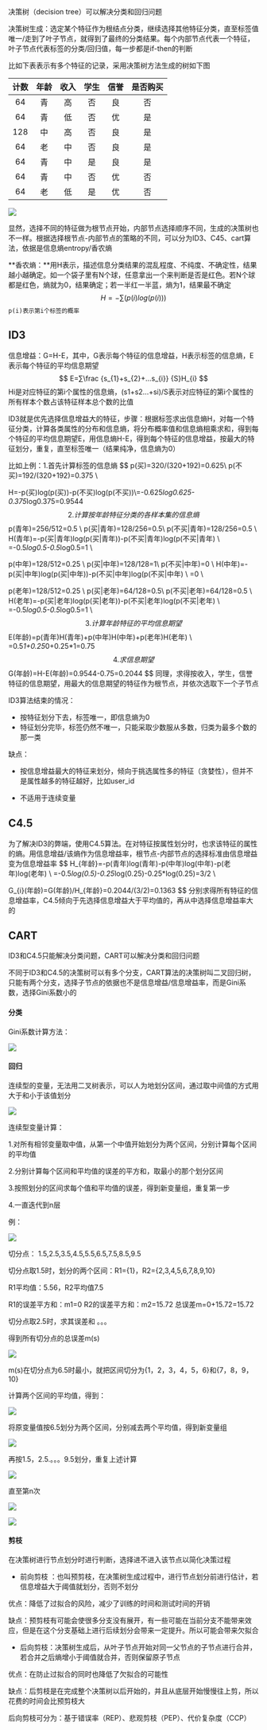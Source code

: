 决策树（decision tree）可以解决分类和回归问题

决策树生成：选定某个特征作为根结点分类，继续选择其他特征分类，直至标签值唯一/走到了叶子节点，就得到了最终的分类结果。每个内部节点代表一个特征，叶子节点代表标签的分类/回归值，每一步都是if-then的判断

比如下表表示有多个特征的记录，采用决策树方法生成的树如下图

| 计数 | 年龄 | 收入 | 学生 | 信誉 | 是否购买 |
| :--: | :--: | :--: | :--: | :--: | :------: |
|  64  |  青  |  高  |  否  |  良  |    否    |
|  64  |  青  |  低  |  否  |  优  |    是    |
| 128  |  中  |  高  |  否  |  良  |    是    |
|  64  |  老  |  中  |  否  |  良  |    是    |
|  64  |  青  |  中  |  是  |  良  |    是    |
|  64  |  青  |  中  |  否  |  优  |    否    |
|  64  |  老  |  低  |  是  |  优  |    否    |

![](.\pictures\决策树1.png)

显然，选择不同的特征做为根节点开始，内部节点选择顺序不同，生成的决策树也不一样。根据选择根节点-内部节点的策略的不同，可以分为ID3、C45、cart算法，依据是信息熵entropy/香农熵

**香农熵：**用H表示，描述信息分类结果的混乱程度、不纯度、不确定性，结果越小越确定。如一个袋子里有N个球，任意拿出一个来判断是否是红色。若N个球都是红色，熵就为0，结果确定；若一半红一半蓝，熵为1，结果最不确定
$$
H=-∑(p(i)log(p(i)))
$$
`p(i)表示第i个标签的概率`

## ID3

信息增益：G=H-E，其中，G表示每个特征的信息增益，H表示标签的信息熵，E表示每个特征的平均信息期望
$$
E=∑\frac {s_{1}+s_{2}+...s_{i}} {S}H_{i}
$$
Hi是对应特征的第i个属性的信息熵，(s1+s2...+si)/S表示对应特征的第i个属性的所有样本个数占该特征样本总个数的比值

ID3就是优先选择信息增益大的特征，步骤：根据标签求出信息熵H，对每一个特征分类，计算各类属性的分布和信息熵，将分布概率值和信息熵相乘求和，得到每个特征的平均信息期望E，用信息熵H-E，得到每个特征的信息增益，按最大的特征划分，重复，直至标签唯一（结果纯净，信息熵为0）

比如上例：1.首先计算标签的信息熵
$$
p(买)=320/(320+192)=0.625\\
p(不买)=192/(320+192)=0.375 \\

H=-p(买)log(p(买))-p(不买)log(p(不买))\\=-0.625*log0.625-0.375*log0.375=0.9544
$$
2.计算按年龄特征分类的各样本集的信息熵
$$
p(青年)=256/512=0.5 \\
p(买|青年)=128/256=0.5\\
p(不买|青年)=128/256=0.5 \\
H(青年)=-p(买|青年)log(p(买|青年))-p(不买|青年)log(p(不买|青年) \\
=-0.5*log0.5-0.5*log0.5=1 \\

p(中年)=128/512=0.25 \\
p(买|中年)=128/128=1\\
p(不买|中年)=0 \\
H(中年)=-p(买|中年)log(p(买|中年))-p(不买|中年)log(p(不买|中年) \\
=0 \\

p(老年)=128/512=0.25 \\
p(买|老年)=64/128=0.5\\
p(不买|老年)=64/128=0.5 \\
H(老年)=-p(买|老年)log(p(买|老年))-p(不买|老年)log(p(不买|老年) \\
=-0.5*log0.5-0.5*log0.5=1 \\
$$
3.计算年龄特征的平均信息期望
$$
E(年龄)=p(青年)H(青年)+p(中年)H(中年)+p(老年)H(老年) \\
      =0.5*1+0.25*0+0.25*1=0.75
$$
4.求信息期望
$$
G(年龄)=H-E(年龄)=0.9544-0.75=0.2044
$$
同理，求得按收入，学生，信誉特征的信息期望，用最大的信息期望的特征作为根节点，并依次选取下一个子节点

ID3算法结束的情况：

* 按特征划分下去，标签唯一，即信息熵为0
* 特征划分完毕，标签仍然不唯一，只能采取少数服从多数，归类为最多个数的那一类

缺点：

* 按信息增益最大的特征来划分，倾向于挑选属性多的特征（贪婪性），但并不是属性越多的特征越好，比如user_id

* 不适用于连续变量

## C4.5

为了解决ID3的弊端，使用C4.5算法。在对特征按属性划分时，也求该特征的属性的熵。用信息增益/该熵作为信息增益率，根节点-内部节点的选择标准由信息增益变为信息增益率
$$
H_{年龄}=-p(青年)log(青年)-p(中年)log(中年)-p(老年)log(老年) \\
=-0.5*log(0.5)-0.25*log(0.25)-0.25*log(0.25)=3/2 \\

G_{i}(年龄)=G(年龄)/H_{年龄}=0.2044/(3/2)=0.1363
$$
分别求得所有特征的信息增益率，C4.5倾向于先选择信息增益大于平均值的，再从中选择信息增益率大的

## CART

ID3和C4.5只能解决分类问题，CART可以解决分类和回归问题

不同于ID3和C4.5的决策树可以有多个分支，CART算法的决策树叫二叉回归树，只能有两个分支，选择子节点的依据也不是信息增益/信息增益率，而是Gini系数，选择Gini系数小的

#### 分类

Gini系数计算方法：

![](.\pictures\cart1.png)

#### 回归

连续型的变量，无法用二叉树表示，可以人为地划分区间，通过取中间值的方式用大于和小于该值划分

![](.\pictures\cart2.png)

连续型变量计算：

1.对所有相邻变量取中值，从第一个中值开始划分为两个区间，分别计算每个区间的平均值

2.分别计算每个区间和平均值的误差的平方和，取最小的那个划分区间

3.按照划分的区间求每个值和平均值的误差，得到新变量组，重复第一步

4.一直迭代到n层

例：

![](.\pictures\cart3.png)

切分点： 1.5,2.5,3.5,4.5,5.5,6.5,7.5,8.5,9.5

切分点取1.5时，划分的两个区间：R1={1}，R2={2,3,4,5,6,7,8,9,10}

R1平均值：5.56，R2平均值7.5

R1的误差平方和：m1=0  R2的误差平方和：m2=15.72 总误差m=0+15.72=15.72

切分点取2.5时，求其误差和 。。。

得到所有切分点的总误差m(s)

![](.\pictures\cart4.png)

m(s)在切分点为6.5时最小，就把区间切分为{1，2，3，4，5，6}和{7，8，9，10}

计算两个区间的平均值，得到：

![](.\pictures\cart5.png)

将原变量值按6.5划分为两个区间，分别减去两个平均值，得到新变量组

![](.\pictures\cart6.png)

再按1.5，2.5.。。。9.5划分，重复上述计算

![](.\pictures\cart7.png)

直至第n次

![](.\pictures\cart8.jpg)

![](.\pictures\cart9.jpg)

#### 剪枝

在决策树进行节点划分时进行判断，选择进不进入该节点以简化决策过程

* 前向剪枝 ：也叫预剪枝，在决策树生成过程中，进行节点划分前进行估计，若信息增益大于阈值就划分，否则不划分

优点：降低了过拟合的风险，减少了训练的时间和测试时间的开销

缺点：预剪枝有可能会使很多分支没有展开，有一些可能在当前分支不能带来效应，但是在这个分支基础上进行后续划分会带来一定提升。所以可能会带来欠拟合

* 后向剪枝：决策树生成后，从叶子节点开始对同一父节点的子节点进行合并，若合并之后熵增小于阈值就合并，否则保留原子节点

优点：在防止过拟合的同时也降低了欠拟合的可能性

缺点：后剪枝是在完成整个决策树以后开始的，并且从底层开始慢慢往上剪，所以花费的时间会比预剪枝大

后向剪枝可分为：基于错误率（REP）、悲观剪枝（PEP）、代价复杂度（CCP）

